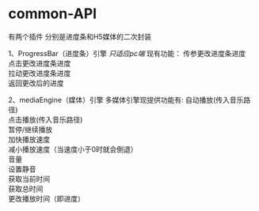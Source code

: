 # common-API

有两个插件
分别是进度条和H5媒体的二次封装

1、ProgressBar（进度条）引擎 *只适应pc端*
	现有功能：
		传参更改进度条进度		
		点击更改进度条进度		
		拉动更改进度条进度	
		返回更改后的进度	

		
2、mediaEngine（媒体）引擎 
	多媒体引擎现提供功能有:
	 	自动播放(传入音乐路径) 	
	 	点击播放(传入音乐路径) 	
	 	暂停/继续播放 		
	 	加快播放速度		
	 	减小播放速度（当速度小于0时就会倒退）		
	 	音量		
	 	设置静音		
	 	获取当前时间	
	 	获取总时间	
	 	更改播放时间（即进度）

